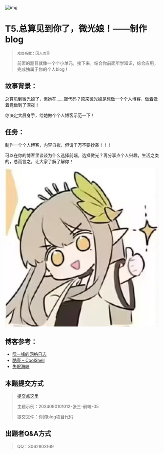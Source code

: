 ![img](https://pic.imgdb.cn/item/64c4a5611ddac507cc058875.png)

# T5.总算见到你了，微光娘！——制作blog

> ```
> 难度系数：因人而异
> ```
>
> 前面的题目就像一个个小单元，接下来，结合你前面所学知识，综合应用，完成独属于你的个人blog！

## **故事背景：**

总算见到微光娘了，但她在……敲代码？原来微光娘是想做一个个人博客，做着做着竟做到了深夜！

你决定大展身手，给她做个个人博客示范一下！

## **任务：**

制作一个个人博客，内容自拟，但请千万不要抄袭！！！

可以在你的博客里谈谈为什么选择前端，选择微光？再分享点个人兴趣，生活之类的，总而言之，让大家了解了解你！
>
![加油捏！](image/t5-thumbs-up.jpeg)

## **博客参考：** 
- [阮一峰的网络日志](https://www.ruanyifeng.com/blog/)
- [酷壳 – CoolShell](https://coolshell.cn/featured)
- [失眠海峡](https://blog.imalan.cn/)

## **本题提交方式**

> [ 提交点这里 ](https://www.runoob.com/html/html-tutorial.html)
>
> 主题示例：2024090101012-张三-前端-05
>
> 提交文件：你的blog项目代码

## **出题者Q&A方式**

> QQ：3062803169